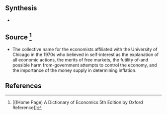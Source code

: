 ## Synthesis
- 
## Source [^1]
- The collective name for the economists affiliated with the University of Chicago in the 1970s who believed in self-interest as the explanation of all economic actions, the merits of free markets, the futility of-and possible harm from-government attempts to control the economy, and the importance of the money supply in determining inflation.
## References

[^1]: [[(Home Page) A Dictionary of Economics 5th Edition by Oxford Reference]]